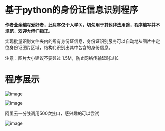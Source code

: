 # 基于python的身份证信息识别程序

<b>作者业余编程爱好者，此程序仅个人学习，切勿用于其他非法用途，程序编写并不规范，欢迎大佬们指正。</b>

实现批量识别文件夹内的所有身份证信息，身份证识别服务可以自动地从图片中定位身份证图片区域，结构化识别出其中包含的身份信息。

注意：图片大小建议不要超过 1.5M，防止网络传输延时过长


# <b>程序展示</b>

![image](https://user-images.githubusercontent.com/34267901/187017227-58dab137-275d-4acc-95d4-a66f2fca9840.png)

![image](https://user-images.githubusercontent.com/34267901/187017259-508a7bdc-fa49-4ae0-8ebf-f4abee3161b5.png)

阿里云一分钱调用500次接口，感兴趣的可以尝试

![image](https://user-images.githubusercontent.com/34267901/187017273-1aefc3ea-deb3-4411-b82b-77fad63d43ab.png)


